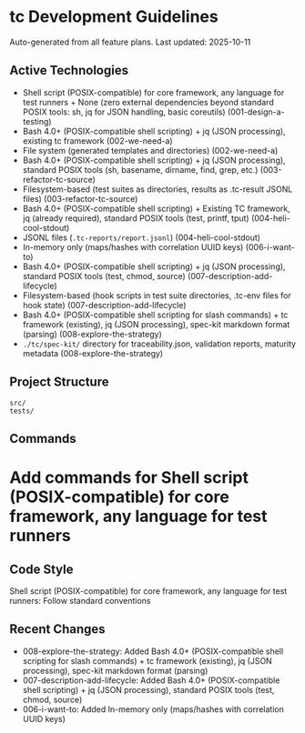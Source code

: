 # tc Development Guidelines

Auto-generated from all feature plans. Last updated: 2025-10-11

## Active Technologies
- Shell script (POSIX-compatible) for core framework, any language for test runners + None (zero external dependencies beyond standard POSIX tools: sh, jq for JSON handling, basic coreutils) (001-design-a-testing)
- Bash 4.0+ (POSIX-compatible shell scripting) + jq (JSON processing), existing tc framework (002-we-need-a)
- File system (generated templates and directories) (002-we-need-a)
- Bash 4.0+ (POSIX-compatible shell scripting) + jq (JSON processing), standard POSIX tools (sh, basename, dirname, find, grep, etc.) (003-refactor-tc-source)
- Filesystem-based (test suites as directories, results as .tc-result JSONL files) (003-refactor-tc-source)
- Bash 4.0+ (POSIX-compatible shell scripting) + Existing TC framework, jq (already required), standard POSIX tools (test, printf, tput) (004-heli-cool-stdout)
- JSONL files (`.tc-reports/report.jsonl`) (004-heli-cool-stdout)
- In-memory only (maps/hashes with correlation UUID keys) (006-i-want-to)
- Bash 4.0+ (POSIX-compatible shell scripting) + jq (JSON processing), standard POSIX tools (test, chmod, source) (007-description-add-lifecycle)
- Filesystem-based (hook scripts in test suite directories, .tc-env files for hook state) (007-description-add-lifecycle)
- Bash 4.0+ (POSIX-compatible shell scripting for slash commands) + tc framework (existing), jq (JSON processing), spec-kit markdown format (parsing) (008-explore-the-strategy)
- `./tc/spec-kit/` directory for traceability.json, validation reports, maturity metadata (008-explore-the-strategy)

## Project Structure
```
src/
tests/
```

## Commands
# Add commands for Shell script (POSIX-compatible) for core framework, any language for test runners

## Code Style
Shell script (POSIX-compatible) for core framework, any language for test runners: Follow standard conventions

## Recent Changes
- 008-explore-the-strategy: Added Bash 4.0+ (POSIX-compatible shell scripting for slash commands) + tc framework (existing), jq (JSON processing), spec-kit markdown format (parsing)
- 007-description-add-lifecycle: Added Bash 4.0+ (POSIX-compatible shell scripting) + jq (JSON processing), standard POSIX tools (test, chmod, source)
- 006-i-want-to: Added In-memory only (maps/hashes with correlation UUID keys)

<!-- MANUAL ADDITIONS START -->
<!-- MANUAL ADDITIONS END -->

